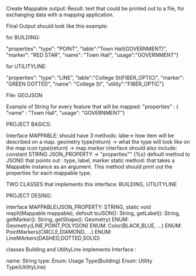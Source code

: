 Create Mappable output: 
Result: text that could be printed out to a file, for exchanging data with a mapping application.

FInal Output should look like this example: 

for BUILDING:

"properties": "type": "POINT", "lable":"Town Hall(GOVERNMENT)", "marker": "RED STAR", "name": "Town Hall", "usage":"GOVERNMENT"}

for UTILITYLINE: 

"properties": "type": "LINE", "lable":"College St(FIBER_OPTIC)", "marker": "GREEN DOTTED", "name": "College St", "utility":"FIBER_OPTIC"}


File: GEOJSON 

Example of String for every feature that will be mapped: 
"properties” : { "name” : "Town Hall", "usage": "GOVERNMENT"}

PROJECT BASICS: 

Interface MAPPABLE: 
should have 3 methods:
labe-> how item will be described on a map.
geometry type(return) -> what the type will look like on the map 
icon type(return) -> map marker
interface should also include: 
constant STRING JSON_PROPERTY -> "properties"" {%s}
defoult method to JSON() that points out : type, label, marker
static method: that takes a Mappable instance as an argument. 
This method should print out the properties for each mappable type.

TWO CLASSES that implements this interface: BUILDING, UTILITYLINE 


PROJECT DESING:

interface MAPPABLE(JSON_PROPERTY: STRING, static void mapIt(Mappable mappable), defoult toJSON(): String, getLabel(): String, getMarker(): String, getShape(): Geometry)
ENUM: Geometry(LINE,POINT,POLYGON)
ENUM: Color(BLACK,BLUE, ...)
ENUM: PointMarkers(CIRCLE,DIAMOND, ...) 
ENUM: LineMArkers(DASHED,DOTTED,SOLID)

classes Building and UtilityLine implements Interface :

name: String 
type:
Enum: Usage Type(Building) 
Enum: Utility Type(UtilityLine)
